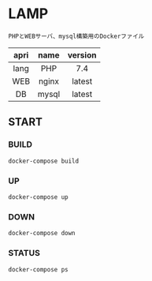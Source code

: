 # LAMP
`PHPとWEBサーバ、mysql構築用のDockerファイル`

| apri |  name  | version  |
| :---: | :---: | :---: |
| lang | PHP | 7.4 |
| WEB | nginx | latest |
| DB |  mysql | latest  |

## START
### BUILD
```
docker-compose build
```
### UP
```
docker-compose up
```
### DOWN
```
docker-compose down
```
### STATUS
```
docker-compose ps
```
